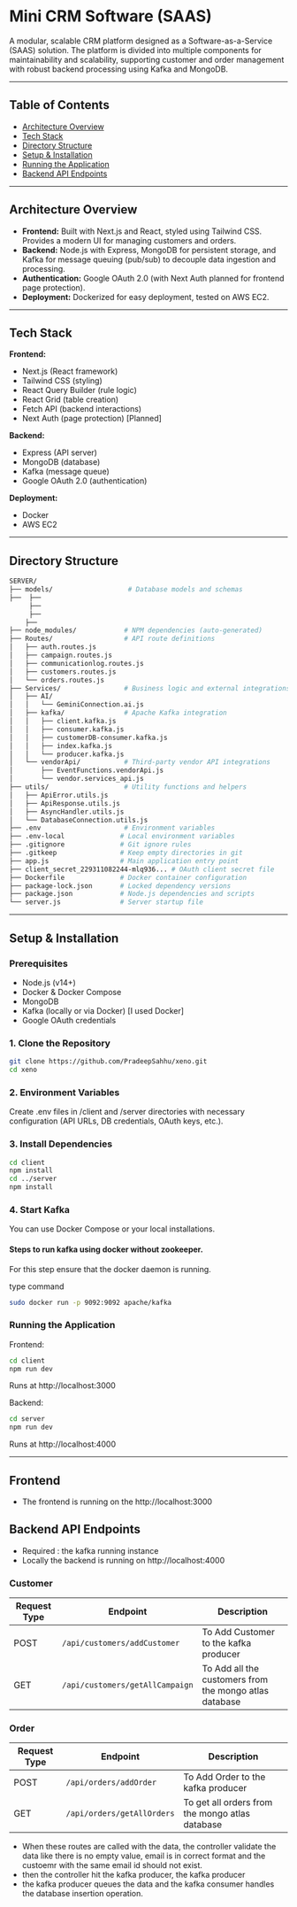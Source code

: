# Mini CRM Software (SAAS)

A modular, scalable CRM platform designed as a Software-as-a-Service (SAAS) solution. The platform is divided into multiple components for maintainability and scalability, supporting customer and order management with robust backend processing using Kafka and MongoDB.

---

## Table of Contents

- [Architecture Overview](#architecture-overview)
- [Tech Stack](#tech-stack)
- [Directory Structure](#directory-structure)
- [Setup & Installation](#setup--installation)
- [Running the Application](#running-the-application)
- [Backend API Endpoints](#backend-api-endpoints)

---

## Architecture Overview

- **Frontend:** Built with Next.js and React, styled using Tailwind CSS. Provides a modern UI for managing customers and orders.
- **Backend:** Node.js with Express, MongoDB for persistent storage, and Kafka for message queuing (pub/sub) to decouple data ingestion and processing.
- **Authentication:** Google OAuth 2.0 (with Next Auth planned for frontend page protection).
- **Deployment:** Dockerized for easy deployment, tested on AWS EC2.

---

## Tech Stack

**Frontend:**

- Next.js (React framework)
- Tailwind CSS (styling)
- React Query Builder (rule logic)
- React Grid (table creation)
- Fetch API (backend interactions)
- Next Auth (page protection) [Planned]

**Backend:**

- Express (API server)
- MongoDB (database)
- Kafka (message queue)
- Google OAuth 2.0 (authentication)

**Deployment:**

- Docker
- AWS EC2

---

## Directory Structure

```sh
SERVER/
├── models/                   # Database models and schemas
├──  ├──
     ├──
     ├──
    ├──
├── node_modules/            # NPM dependencies (auto-generated)
├── Routes/                  # API route definitions
│   ├── auth.routes.js
│   ├── campaign.routes.js
│   ├── communicationlog.routes.js
│   ├── customers.routes.js
│   └── orders.routes.js
├── Services/                # Business logic and external integrations
│   ├── AI/
│   │   └── GeminiConnection.ai.js
│   ├── kafka/               # Apache Kafka integration
│   │   ├── client.kafka.js
│   │   ├── consumer.kafka.js
│   │   ├── customerDB-consumer.kafka.js
│   │   ├── index.kafka.js
│   │   └── producer.kafka.js
│   └── vendorApi/           # Third-party vendor API integrations
│       ├── EventFunctions.vendorApi.js
│       └── vendor.services_api.js
├── utils/                   # Utility functions and helpers
│   ├── ApiError.utils.js
│   ├── ApiResponse.utils.js
│   ├── AsyncHandler.utils.js
│   └── DatabaseConnection.utils.js
├── .env                     # Environment variables
├── .env-local              # Local environment variables
├── .gitignore              # Git ignore rules
├── .gitkeep                # Keep empty directories in git
├── app.js                  # Main application entry point
├── client_secret_229311082244-mlq936... # OAuth client secret file
├── Dockerfile              # Docker container configuration
├── package-lock.json       # Locked dependency versions
├── package.json            # Node.js dependencies and scripts
└── server.js               # Server startup file
```

---

## Setup & Installation

### Prerequisites

- Node.js (v14+)
- Docker & Docker Compose
- MongoDB
- Kafka (locally or via Docker) [I used Docker]
- Google OAuth credentials

### 1. Clone the Repository

```sh
git clone https://github.com/PradeepSahhu/xeno.git
cd xeno
```

### 2. Environment Variables

Create .env files in /client and /server directories with necessary configuration (API URLs, DB credentials, OAuth keys, etc.).

### 3. Install Dependencies

```sh
cd client
npm install
cd ../server
npm install
```

### 4. Start Kafka

You can use Docker Compose or your local installations.

#### Steps to run kafka using docker without zookeeper.

For this step ensure that the docker daemon is running.

type command

```sh
sudo docker run -p 9092:9092 apache/kafka
```

### Running the Application

Frontend:

```sh
cd client
npm run dev
```

Runs at http://localhost:3000

Backend:

```sh
cd server
npm run dev
```

Runs at http://localhost:4000

---

## Frontend

- The frontend is running on the http://localhost:3000

## Backend API Endpoints

- Required : the kafka running instance
- Locally the backend is running on http://localhost:4000

### Customer

| Request Type | Endpoint                        | Description                                            |
| ------------ | ------------------------------- | ------------------------------------------------------ |
| POST         | `/api/customers/addCustomer`    | To Add Customer to the kafka producer                  |
| GET          | `/api/customers/getAllCampaign` | To Add all the customers from the mongo atlas database |

### Order

| Request Type | Endpoint                   | Description                                     |
| ------------ | -------------------------- | ----------------------------------------------- |
| POST         | `/api/orders/addOrder`     | To Add Order to the kafka producer              |
| GET          | `/api/orders/getAllOrders` | To get all orders from the mongo atlas database |

- When these routes are called with the data, the controller validate the data like there is no empty value, email is in correct format and the custoemr with the same email id should not exist.
- then the controller hit the kafka producer, the kafka producer
- the kafka producer queues the data and the kafka consumer handles the database insertion operation.
